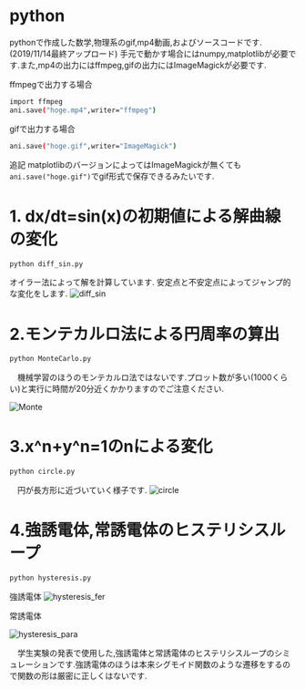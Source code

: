 # python
pythonで作成した数学,物理系のgif,mp4動画,およびソースコードです.(2019/11/14最終アップロード)
手元で動かす場合にはnumpy,matplotlibが必要です.また,mp4の出力にはffmpeg,gifの出力にはImageMagickが必要です.

ffmpegで出力する場合
```bash
import ffmpeg 
ani.save("hoge.mp4",writer="ffmpeg")
```
gifで出力する場合
```bash
ani.save("hoge.gif",writer="ImageMagick")
```
追記
matplotlibのバージョンによってはImageMagickが無くても```ani.save("hoge.gif")```でgif形式で保存できるみたいです.
# 1. dx/dt=sin(x)の初期値による解曲線の変化
```bash
python diff_sin.py
```
 オイラー法によって解を計算しています.
 安定点と不安定点によってジャンプ的な変化をします.
![diff_sin](https://user-images.githubusercontent.com/55901554/68840613-6aba1680-0706-11ea-8228-c47fd5fa15b4.gif)
 
# 2.モンテカルロ法による円周率の算出
```bash
python MonteCarlo.py
```
　機械学習のほうのモンテカルロ法ではないです.プロット数が多い(1000くらい)と実行に時間が20分近くかかりますのでご注意ください.
 
  ![Monte](https://user-images.githubusercontent.com/55901554/68839989-25e1b000-0705-11ea-8ac9-c9219154aa2f.gif)
 
# 3.x^n+y^n=1のnによる変化
```bash
python circle.py
```
　円が長方形に近づいていく様子です.
![circle](https://user-images.githubusercontent.com/55901554/68840700-93daa700-0706-11ea-9e78-6013a5522fb7.gif)

# 4.強誘電体,常誘電体のヒステリシスループ
```bash
python hysteresis.py
```

強誘電体
![hysteresis_fer](https://user-images.githubusercontent.com/55901554/74263745-c1091680-4d42-11ea-8af8-5bf6fd2b1377.gif)


常誘電体

![hysteresis_para](https://user-images.githubusercontent.com/55901554/74263806-d8e09a80-4d42-11ea-9ee7-ac259159893d.gif)


　学生実験の発表で使用した,強誘電体と常誘電体のヒステリシスループのシミュレーションです.強誘電体のほうは本来シグモイド関数のような遷移をするので関数の形は厳密に正しくはないです.
